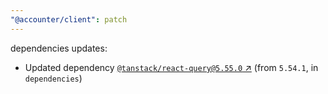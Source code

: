```yaml
---
"@accounter/client": patch
---
```

dependencies updates:
  - Updated dependency [`@tanstack/react-query@5.55.0` ↗︎](https://www.npmjs.com/package/@tanstack/react-query/v/5.55.0) (from `5.54.1`, in `dependencies`)
